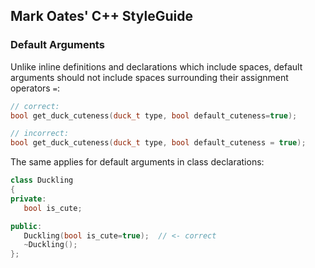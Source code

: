## Mark Oates' C++ StyleGuide


### Default Arguments

Unlike inline definitions and declarations which include spaces, default arguments should not include spaces surrounding their assignment operators `=`:

```cpp
// correct:
bool get_duck_cuteness(duck_t type, bool default_cuteness=true);

// incorrect:
bool get_duck_cuteness(duck_t type, bool default_cuteness = true);
```

The same applies for default arguments in class declarations:

```cpp
class Duckling
{
private:
   bool is_cute;

public:
   Duckling(bool is_cute=true);  // <- correct
   ~Duckling();
};
```


